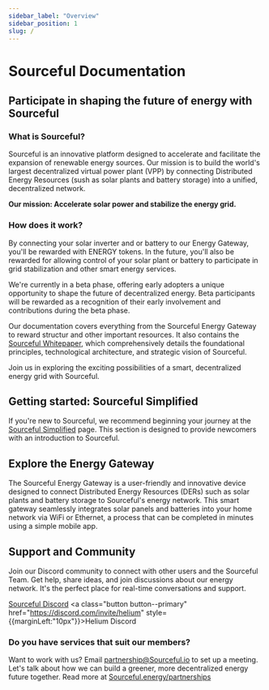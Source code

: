 ```yaml
---
sidebar_label: "Overview"
sidebar_position: 1
slug: /
---
```


# Sourceful Documentation

## Participate in shaping the future of energy with Sourceful

### What is Sourceful? 

Sourceful is an innovative platform designed to accelerate and facilitate the expansion of renewable energy sources. Our mission is to build the world's largest decentralized virtual power plant (VPP) by connecting Distributed Energy Resources (sush as solar plants and battery storage) into a unified, decentralized network.

**Our mission: Accelerate solar power and stabilize the energy grid.**

### How does it work?
By connecting your solar inverter and or battery to our Energy Gateway, you'll be rewarded with ENERGY tokens. In the future, you'll also be rewarded for allowing control of your solar plant or battery to participate in grid stabilization and other smart energy services.

We're currently in a beta phase, offering early adopters a unique opportunity to shape the future of decentralized energy. Beta participants will be rewarded as a recognition of their early involvement and contributions during the beta phase.

Our documentation covers everything from the Sourceful Energy Gateway to reward structur and other important resources. It also contains the [Sourceful Whitepaper](/whitepaper/), which comprehensively details the foundational principles, technological architecture, and strategic vision of Sourceful.<br />

Join us in exploring the exciting possibilities of a smart, decentralized energy grid with Sourceful.

## Getting started: Sourceful Simplified

If you're new to Sourceful, we recommend beginning your journey at the [Sourceful Simplified](/simplified/) page. This section is designed to provide newcomers with an introduction to Sourceful.

## Explore the Energy Gateway

The Sourceful Energy Gateway is a user-friendly and innovative device designed to connect Distributed Energy Resources (DERs) such as solar plants and battery storage to Sourceful's energy network. This smart gateway seamlessly integrates solar panels and batteries into your home network via WiFi or Ethernet, a process that can be completed in minutes using a simple mobile app.

## Support and Community

Join our Discord community to connect with other users and the Sourceful Team. Get help, share ideas, and join discussions about our energy network. It's the perfect place for real-time conversations and support.

<a class="button button--primary" href="https://discord.gg/srcful">Sourceful Discord</a>
<a class="button button--primary" href="https://discord.com/invite/helium" style={{marginLeft:"10px"}}>Helium Discord</a>

### Do you have services that suit our members?

Want to work with us? Email partnership@Sourceful.io to set up a meeting. Let's talk about how we can build a greener, more decentralized energy future together. Read more at [Sourceful.energy/partnerships](https://sourceful.energy/partnerships)

<!-- New to Sourceful?
Start out at ["Sourceful Simplified"](/simplified/). After that, you are ready to read our [whitepaper](/whitepaper/) which will make you learn more about the innovative technology behind Sourceful and the possibilities of renewable energy!

We are committed to sustainability and ensuring that our users have a seamless experience, which is why we provide detailed troubleshooting and FAQs to address any issues that may arise.

Join us in exploring the exciting possibilities of a smart, decentralized grid with Sourceful. -->

<!-- <a class="button button--primary" href="https://forms.gle/nAdpEi4oCuNeBHto9">Sign up on our Notice of Interest</a> -->

